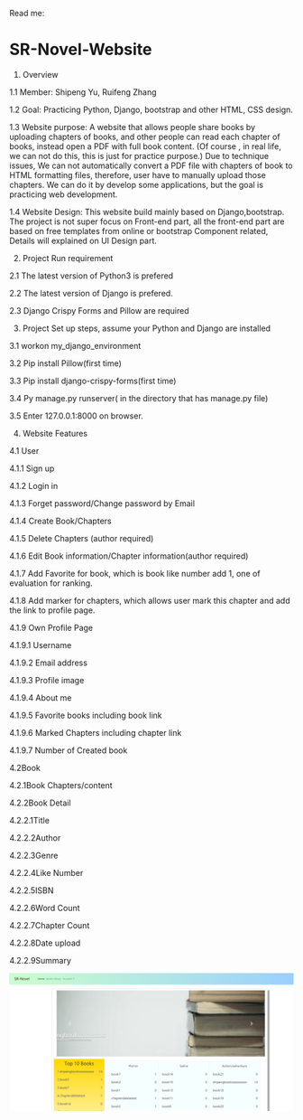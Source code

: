 Read me:
# SR-Novel-Website
1. Overview 

1.1 Member:    Shipeng Yu, Ruifeng Zhang

1.2 Goal:     Practicing Python, Django, bootstrap and other HTML, CSS design.

1.3 Website purpose:    	A website that allows people share books by uploading chapters of books, and other people can read each chapter of books, instead open a PDF with full book content. 
(Of course , in real life, we can not do this, this is just for practice purpose.)
Due to technique issues, We can not automatically convert a PDF file with chapters of book to  HTML formatting files, therefore, user have to manually upload those chapters. We can do it by develop some applications, but the goal is practicing web development.


1.4 Website Design:	This website build mainly based on Django,bootstrap. The project is not super focus on Front-end part, all the front-end part are based on free templates from online or bootstrap Component related, Details will explained on UI Design part.


2. Project Run requirement

2.1 The latest version of Python3 is prefered

2.2 The latest version of Django is prefered.

2.3 Django Crispy Forms and Pillow are required

3. Project Set up steps, assume your Python and Django are installed

3.1 workon my_django_environment

3.2 Pip install Pillow(first time)

3.3 Pip install django-crispy-forms(first time)

3.4 Py manage.py runserver( in the directory that has manage.py file)

3.5 Enter 127.0.0.1:8000 on browser.


4. Website Features

4.1 User

4.1.1 Sign up

4.1.2 Login in

4.1.3 Forget password/Change password by Email

4.1.4 Create Book/Chapters

4.1.5 Delete Chapters (author required)

4.1.6 Edit Book information/Chapter information(author required)

4.1.7 Add Favorite for book, which is book like number add 1, one of evaluation for ranking.

4.1.8 Add marker for chapters, which allows user mark this chapter and add the link to profile page.

4.1.9 Own Profile Page

4.1.9.1 Username

4.1.9.2 Email address

4.1.9.3 Profile image

4.1.9.4 About me

4.1.9.5 Favorite books including book link

4.1.9.6 Marked Chapters including chapter link

4.1.9.7 Number of Created book


4.2Book

4.2.1Book Chapters/content

4.2.2Book Detail

4.2.2.1Title

4.2.2.2Author

4.2.2.3Genre

4.2.2.4Like Number

4.2.2.5ISBN

4.2.2.6Word Count

4.2.2.7Chapter Count

4.2.2.8Date upload

4.2.2.9Summary




![alt text](https://github.com/GK67/SR-Novel-Website/blob/master/UI/index.png?raw=true)
